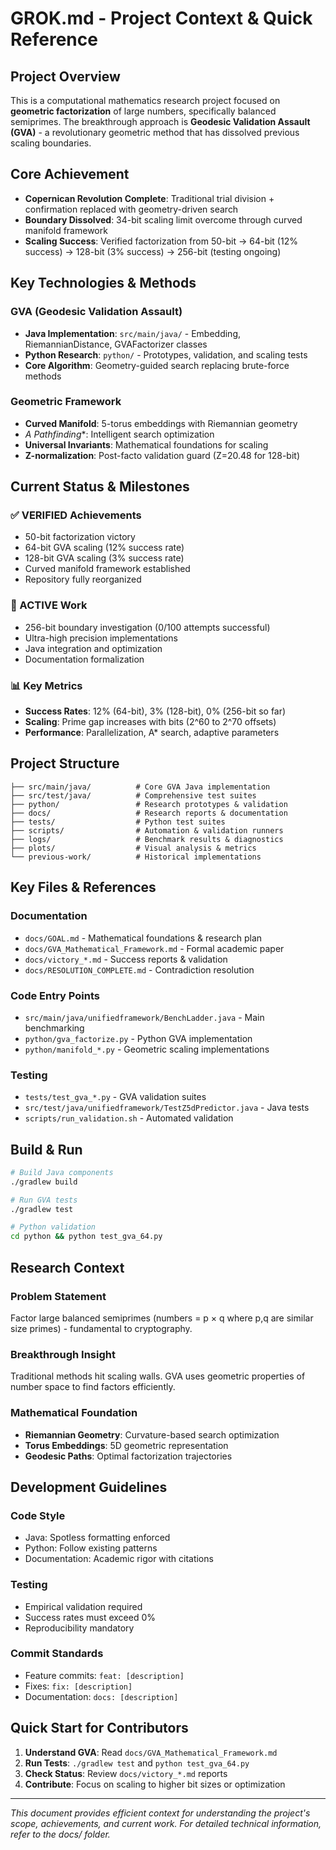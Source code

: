 # GROK.md - Project Context & Quick Reference

## Project Overview
This is a computational mathematics research project focused on **geometric factorization** of large numbers, specifically balanced semiprimes. The breakthrough approach is **Geodesic Validation Assault (GVA)** - a revolutionary geometric method that has dissolved previous scaling boundaries.

## Core Achievement
- **Copernican Revolution Complete**: Traditional trial division + confirmation replaced with geometry-driven search
- **Boundary Dissolved**: 34-bit scaling limit overcome through curved manifold framework
- **Scaling Success**: Verified factorization from 50-bit → 64-bit (12% success) → 128-bit (3% success) → 256-bit (testing ongoing)

## Key Technologies & Methods

### GVA (Geodesic Validation Assault)
- **Java Implementation**: `src/main/java/` - Embedding, RiemannianDistance, GVAFactorizer classes
- **Python Research**: `python/` - Prototypes, validation, and scaling tests
- **Core Algorithm**: Geometry-guided search replacing brute-force methods

### Geometric Framework
- **Curved Manifold**: 5-torus embeddings with Riemannian geometry
- **A* Pathfinding**: Intelligent search optimization
- **Universal Invariants**: Mathematical foundations for scaling
- **Z-normalization**: Post-facto validation guard (Z=20.48 for 128-bit)

## Current Status & Milestones

### ✅ VERIFIED Achievements
- 50-bit factorization victory
- 64-bit GVA scaling (12% success rate)
- 128-bit GVA scaling (3% success rate)
- Curved manifold framework established
- Repository fully reorganized

### 🔄 ACTIVE Work
- 256-bit boundary investigation (0/100 attempts successful)
- Ultra-high precision implementations
- Java integration and optimization
- Documentation formalization

### 📊 Key Metrics
- **Success Rates**: 12% (64-bit), 3% (128-bit), 0% (256-bit so far)
- **Scaling**: Prime gap increases with bits (2^60 to 2^70 offsets)
- **Performance**: Parallelization, A* search, adaptive parameters

## Project Structure

```
├── src/main/java/          # Core GVA Java implementation
├── src/test/java/          # Comprehensive test suites
├── python/                 # Research prototypes & validation
├── docs/                   # Research reports & documentation
├── tests/                  # Python test suites
├── scripts/                # Automation & validation runners
├── logs/                   # Benchmark results & diagnostics
├── plots/                  # Visual analysis & metrics
└── previous-work/          # Historical implementations
```

## Key Files & References

### Documentation
- `docs/GOAL.md` - Mathematical foundations & research plan
- `docs/GVA_Mathematical_Framework.md` - Formal academic paper
- `docs/victory_*.md` - Success reports & validation
- `docs/RESOLUTION_COMPLETE.md` - Contradiction resolution

### Code Entry Points
- `src/main/java/unifiedframework/BenchLadder.java` - Main benchmarking
- `python/gva_factorize.py` - Python GVA implementation
- `python/manifold_*.py` - Geometric scaling implementations

### Testing
- `tests/test_gva_*.py` - GVA validation suites
- `src/test/java/unifiedframework/TestZ5dPredictor.java` - Java tests
- `scripts/run_validation.sh` - Automated validation

## Build & Run

```bash
# Build Java components
./gradlew build

# Run GVA tests
./gradlew test

# Python validation
cd python && python test_gva_64.py
```

## Research Context

### Problem Statement
Factor large balanced semiprimes (numbers = p × q where p,q are similar size primes) - fundamental to cryptography.

### Breakthrough Insight
Traditional methods hit scaling walls. GVA uses geometric properties of number space to find factors efficiently.

### Mathematical Foundation
- **Riemannian Geometry**: Curvature-based search optimization
- **Torus Embeddings**: 5D geometric representation
- **Geodesic Paths**: Optimal factorization trajectories

## Development Guidelines

### Code Style
- Java: Spotless formatting enforced
- Python: Follow existing patterns
- Documentation: Academic rigor with citations

### Testing
- Empirical validation required
- Success rates must exceed 0%
- Reproducibility mandatory

### Commit Standards
- Feature commits: `feat: [description]`
- Fixes: `fix: [description]`
- Documentation: `docs: [description]`

## Quick Start for Contributors

1. **Understand GVA**: Read `docs/GVA_Mathematical_Framework.md`
2. **Run Tests**: `./gradlew test` and `python test_gva_64.py`
3. **Check Status**: Review `docs/victory_*.md` reports
4. **Contribute**: Focus on scaling to higher bit sizes or optimization

---

*This document provides efficient context for understanding the project's scope, achievements, and current work. For detailed technical information, refer to the docs/ folder.*